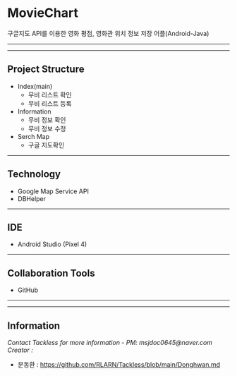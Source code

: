 # MovieChart
구글지도 API를 이용한 영화 평점, 영화관 위치 정보 저장 어플(Android-Java)

---
---
## Project Structure
*   Index(main)
    * 무비 리스트 확인
    * 무비 리스트 등록
*  Information
    * 무비 정보 확인
    * 무비 정보 수정
* Serch Map
  * 구글 지도확인
---
## Technology
* Google Map Service API
* DBHelper
---
## IDE
* Android Studio (Pixel 4)
---
## Collaboration Tools
* GitHub
---
---


## Information
<footer>
        <div class="footer">
            <div>
                <address>Contact Tackless for more information - PM: msjdoc0645@naver.com <br></address>
                <address>Creator : </address>
                        </div>
    </footer>

* 문동환 :  https://github.com/RLARN/Tackless/blob/main/Donghwan.md


